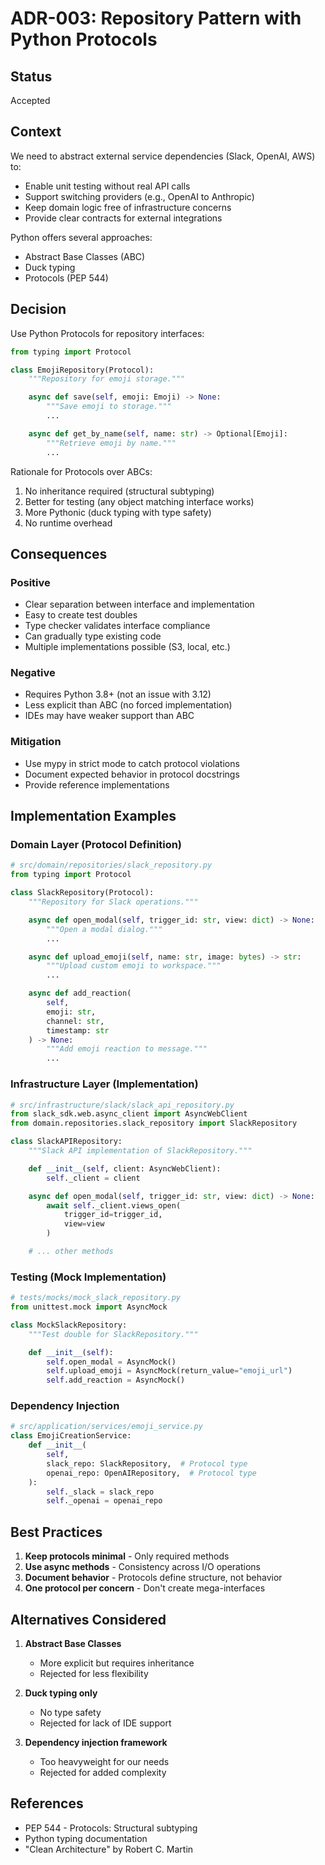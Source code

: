 # ADR-003: Repository Pattern with Python Protocols

## Status
Accepted

## Context
We need to abstract external service dependencies (Slack, OpenAI, AWS) to:
- Enable unit testing without real API calls
- Support switching providers (e.g., OpenAI to Anthropic)
- Keep domain logic free of infrastructure concerns
- Provide clear contracts for external integrations

Python offers several approaches:
- Abstract Base Classes (ABC)
- Duck typing
- Protocols (PEP 544)

## Decision
Use Python Protocols for repository interfaces:

```python
from typing import Protocol

class EmojiRepository(Protocol):
    """Repository for emoji storage."""

    async def save(self, emoji: Emoji) -> None:
        """Save emoji to storage."""
        ...

    async def get_by_name(self, name: str) -> Optional[Emoji]:
        """Retrieve emoji by name."""
        ...
```

Rationale for Protocols over ABCs:
1. No inheritance required (structural subtyping)
2. Better for testing (any object matching interface works)
3. More Pythonic (duck typing with type safety)
4. No runtime overhead

## Consequences

### Positive
- Clear separation between interface and implementation
- Easy to create test doubles
- Type checker validates interface compliance
- Can gradually type existing code
- Multiple implementations possible (S3, local, etc.)

### Negative
- Requires Python 3.8+ (not an issue with 3.12)
- Less explicit than ABC (no forced implementation)
- IDEs may have weaker support than ABC

### Mitigation
- Use mypy in strict mode to catch protocol violations
- Document expected behavior in protocol docstrings
- Provide reference implementations

## Implementation Examples

### Domain Layer (Protocol Definition)
```python
# src/domain/repositories/slack_repository.py
from typing import Protocol

class SlackRepository(Protocol):
    """Repository for Slack operations."""

    async def open_modal(self, trigger_id: str, view: dict) -> None:
        """Open a modal dialog."""
        ...

    async def upload_emoji(self, name: str, image: bytes) -> str:
        """Upload custom emoji to workspace."""
        ...

    async def add_reaction(
        self,
        emoji: str,
        channel: str,
        timestamp: str
    ) -> None:
        """Add emoji reaction to message."""
        ...
```

### Infrastructure Layer (Implementation)
```python
# src/infrastructure/slack/slack_api_repository.py
from slack_sdk.web.async_client import AsyncWebClient
from domain.repositories.slack_repository import SlackRepository

class SlackAPIRepository:
    """Slack API implementation of SlackRepository."""

    def __init__(self, client: AsyncWebClient):
        self._client = client

    async def open_modal(self, trigger_id: str, view: dict) -> None:
        await self._client.views_open(
            trigger_id=trigger_id,
            view=view
        )

    # ... other methods
```

### Testing (Mock Implementation)
```python
# tests/mocks/mock_slack_repository.py
from unittest.mock import AsyncMock

class MockSlackRepository:
    """Test double for SlackRepository."""

    def __init__(self):
        self.open_modal = AsyncMock()
        self.upload_emoji = AsyncMock(return_value="emoji_url")
        self.add_reaction = AsyncMock()
```

### Dependency Injection
```python
# src/application/services/emoji_service.py
class EmojiCreationService:
    def __init__(
        self,
        slack_repo: SlackRepository,  # Protocol type
        openai_repo: OpenAIRepository,  # Protocol type
    ):
        self._slack = slack_repo
        self._openai = openai_repo
```

## Best Practices

1. **Keep protocols minimal** - Only required methods
2. **Use async methods** - Consistency across I/O operations
3. **Document behavior** - Protocols define structure, not behavior
4. **One protocol per concern** - Don't create mega-interfaces

## Alternatives Considered

1. **Abstract Base Classes**
   - More explicit but requires inheritance
   - Rejected for less flexibility

2. **Duck typing only**
   - No type safety
   - Rejected for lack of IDE support

3. **Dependency injection framework**
   - Too heavyweight for our needs
   - Rejected for added complexity

## References
- PEP 544 - Protocols: Structural subtyping
- Python typing documentation
- "Clean Architecture" by Robert C. Martin

